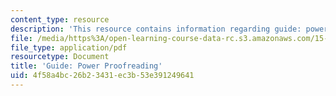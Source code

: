 ```yaml
---
content_type: resource
description: 'This resource contains information regarding guide: power proofreading.'
file: /media/https%3A/open-learning-course-data-rc.s3.amazonaws.com/15-279-management-communication-for-undergraduates-fall-2012/4f58a4bc26b23431ec3b53e391249641_MIT15_279F12_pwrProofrdrg.pdf
file_type: application/pdf
resourcetype: Document
title: 'Guide: Power Proofreading'
uid: 4f58a4bc-26b2-3431-ec3b-53e391249641
---
```

